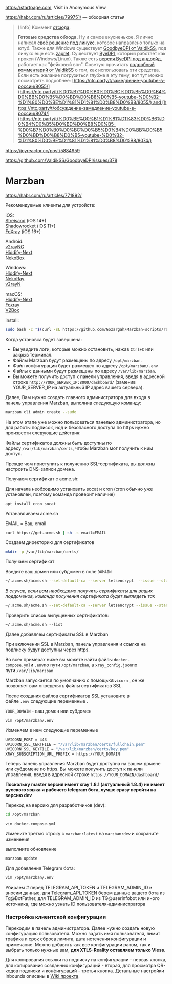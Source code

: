 https://startpage.com, Visit in Anonymous View

https://habr.com/ru/articles/799751/ — обзорная статья 

>[!info] Коммент [отсюда](https://habr.com/ru/articles/832678/):
>
>**Готовые средства обхода.** Ну и самое вкусненькое. Я лично написал [своё решение под линукс](https://github.com/Waujito/youtubeUnblock), которое направлено только на ютуб. Также для Windows существует [GoodbyeDPI от ValdikSS](https://github.com/ValdikSS/GoodbyeDPI), под линукс еще есть [zapret](https://github.com/bol-van/zapret). Существует [ByeDPI](https://github.com/hufrea/byedpi), который работает как прокси (Windows/Linux). Также есть [версия ByeDPI под андройд](https://github.com/dovecoteescapee/ByeDPIAndroid), работает как "фейковый впн". Советую прочитать [подробный комментарий от ValdikSS](https://github.com/yt-dlp/yt-dlp/issues/10443#issuecomment-2248940967) о том, как использовать эти средства. Если есть желание погрузиться глубже в эту тему, вот тут можно посмотреть подробнее: [https://ntc.party/t/замедление-youtube-в-россии/8055/](https://ntc.party/t/%D0%B7%D0%B0%D0%BC%D0%B5%D0%B4%D0%BB%D0%B5%D0%BD%D0%B8%D0%B5-youtube-%D0%B2-%D1%80%D0%BE%D1%81%D1%81%D0%B8%D0%B8/8055/) and [https://ntc.party/t/обсуждение-замедление-youtube-в-россии/8074/](https://ntc.party/t/%D0%BE%D0%B1%D1%81%D1%83%D0%B6%D0%B4%D0%B5%D0%BD%D0%B8%D0%B5-%D0%B7%D0%B0%D0%BC%D0%B5%D0%B4%D0%BB%D0%B5%D0%BD%D0%B8%D0%B5-youtube-%D0%B2-%D1%80%D0%BE%D1%81%D1%81%D0%B8%D0%B8/8074/)

https://joyreactor.cc/post/5884959

https://github.com/ValdikSS/GoodbyeDPI/issues/378

# Marzban

https://habr.com/ru/articles/771892/


Рекомендуемые клиенты для устройств:

iOS:  
[Streisand](https://apps.apple.com/app/id6450534064) (iOS 14+)  
[Shadowrocket](https://apps.apple.com/us/app/shadowrocket/id932747118) (iOS 11+)  
[FoXray](https://apps.apple.com/us/app/foxray/id6448898396) (iOS 16+)

Android:  
[v2rayNG](https://github.com/2dust/v2rayNG/releases)  
[Hiddify-Next](https://play.google.com/store/apps/details?id=app.hiddify.com)  
[NekoBox](https://github.com/MatsuriDayo/NekoBoxForAndroid/releases)

Windows:  
[Hiddify-Next](https://github.com/hiddify/hiddify-next/releases/)  
[NekoRay](https://github.com/MatsuriDayo/nekoray/releases)  
[v2rayN](https://v2rayn/)

macOS:  
[Hiddify-Next](https://github.com/hiddify/hiddify-next/releases/latest/download/hiddify-macos-universal.zip)  
[Foxray](https://apps.apple.com/us/app/foxray/id6448898396)  
[V2Box](https://apps.apple.com/us/app/v2box-v2ray-client/id6446814690)

install:

```bash
sudo bash -c "$(curl -sL https://github.com/Gozargah/Marzban-scripts/raw/master/marzban.sh)" @ install
```

Когда установка будет завершена:

- Вы увидите логи, которые можно остановить, нажав `Ctrl+C` или закрыв терминал.
- Файлы Marzban будут размещены по адресу `/opt/marzban`.
- Файл конфигурации будет размещен по адресу `/opt/marzban/.env`
- Файлы с данными будут размещены по адресу `/var/lib/marzban`.
- Вы можете получить доступ к панели управления, введя в адресной строке `http://YOUR_SERVER_IP:8000/dashboard/` (заменив YOUR_SERVER_IP на актуальный IP адрес вашего сервера).

Далее, Вам нужно создать главного администратора для входа в панель управления Marzban, выполнив следующую команду:

```bash
marzban cli admin create --sudo
```

На этом этапе уже можно пользоваться панелью администратора, но для работы подписок, нод и безопасного доступа по https нужно произвести следующие действия:

Файлы сертификатов должны быть доступны по адресу `/var/lib/marzban/certs`, чтобы Marzban мог получить к ним доступ.

Прежде чем приступить к получению SSL-сертификата, вы должны настроить DNS-записи домена.

Получаем сертификат с acme.sh:

Для начала необходимо установить socat и cron (cron обычно уже установлен, поэтому команда проверит наличие)

```bash
apt install cron socat
```


Устанавливаем acme.sh

EMAIL = Ваш email

```bash
curl https://get.acme.sh | sh -s email=EMAIL
```

Создаем директорию для сертификатов

```bash
mkdir -p /var/lib/marzban/certs/
```

Получаем сертификат

Введите ваш домен или субдомен в поле `DOMAIN`

```bash
~/.acme.sh/acme.sh --set-default-ca --server letsencrypt  --issue --standalone -d DOMAIN \--key-file /var/lib/marzban/certs/key.pem \--fullchain-file /var/lib/marzban/certs/fullchain.pem
```

_В случае, если вам необходимо получить сертификаты для ваших поддоменов, команда получения сертификата будет выглядеть так_

```bash
~/.acme.sh/acme.sh --set-default-ca --server letsencrypt --issue --standalone \-d DOMAIN \-d SUBDOMAIN1.DOMAIN \-d SUBDOMAIN2.DOMAIN \--key-file /var/lib/marzban/certs/key.pem \--fullchain-file /var/lib/marzban/certs/fullchain.pem
```

Проверить список выпущенных сертификатов:

```
~/.acme.sh/acme.sh --list
```

Далее добавляем сертификаты SSL в Marzban

При включении SSL в Marzban, панель управления и ссылка на подписку будут доступны через https.

Во всех примерах ниже вы можете найти файлы `docker-compose.yml`и `.env`по пути `/opt/marzban‍‍‍`, а `xray_config.json`по пути `/var/lib/marzban`

Marzban запускается по умолчанию с помощью`Uvicorn` , он же позволяет вам определять файлы сертификатов SSL.

После создания файлов сертификатов SSL установите в файле `.env` следующие переменные .

`YOUR_DOMAIN` - ваш домен или субдомен

```bash
vim /opt/marzban/.env
```

Изменяем в нем следующие переменные

```bash
UVICORN_PORT = 443
UVICORN_SSL_CERTFILE = "/var/lib/marzban/certs/fullchain.pem"
UVICORN_SSL_KEYFILE = "/var/lib/marzban/certs/key.pem"
XRAY_SUBSCRIPTION_URL_PREFIX = https://YOUR_DOMAIN
```

Теперь панель управления Marzban будет доступна на вашем домене или субдомене по https. Вы можете получить доступ к панели управления, введя в адресной строке `https://YOUR_DOMAIN/dashboard/`

**Поскольку master версия имеет xray 1.8.1 (актуальный 1.8.4) не имеет русского языка и рабочего telegram бота, лучше сразу перейти на версию dev**

Переход на версию для разработчиков (dev):

```bash
cd /opt/marzban
```

```bash
vim docker-compose.yml
```

Измените третью строку с `marzban:latest` на `marzban:dev` и сохраните изменения

выполните обновление

```bash
marzban update 
```

Для добавления Telegram бота:

```bash
vim /opt/marzban/.env
```

Убираем # перед TELEGRAM_API_TOKEN и TELEGRAM_ADMIN_ID и вносим данные, для Telegram_API_TOKEN берем данные вашего бота из Tg@BotFather, для TELEGRAM_ADMIN_ID из TG@userinfobot или иного источника, где можно узнать ID пользователя-администратора

### Настройка клиентской конфигурации

Переходим в панель администратора. Далее нужно создать новую конфигурацию пользователя. Можно задать имя пользователя, лимит трафика и срок сброса лимита, дата истечения конфигурации и примечание. Можно добавить как все конфигурации разом, так и выбрать только нужные вам, **для XTLS-Reality оставляем только Vless**.

Для копирования ссылки на подписку на конфигурации - первая кнопка, для копирования созданных конфигураций - вторая, для просмотра QR-кодов подписки и конфигураций - третья кнопка. Детальные настройки Inbounds описаны в [Wiki проекта](https://docs.marzban.ru/start/host-settings/).


